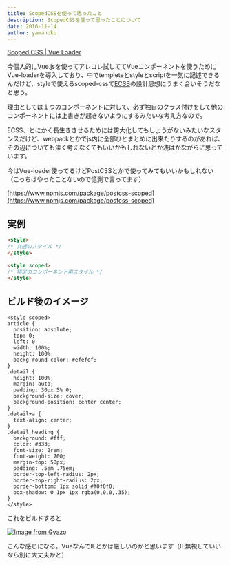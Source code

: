 ```yaml
---
title: ScopedCSSを使って思ったこと
description: ScopedCSSを使って思ったことについて
date: 2016-11-14
author: yamanoku
---
```


[Scoped CSS | Vue Loader](https://vue-loader.vuejs.org/guide/scoped-css.html)

今個人的にVue.jsを使ってアレコレ試しててVueコンポーネントを使うためにVue-loaderを導入しており、中でtempleteとstyleとscriptを一気に記述できるんだけど、styleで使えるscoped-cssて[ECSS](http://ecss.io/)の設計思想にうまく合いそうだなと思う。

理由としては１つのコンポーネントに対して、必ず独自のクラス付けをして他のコンポーネントには上書きが起きないようにするみたいな考え方なので。

ECSS、とにかく長生きさせるためには誇大化してもしょうがないみたいなスタンスだけど、webpackとかでjs内に全部ひとまとめに出来たりするのがあれば、その辺についても深く考えなくてもいいかもしれないとか浅はかながらに思っています。

今はVue-loader使ってるけどPostCSSとかで使ってみてもいいかもしれない（こっちはやったことないので憶測で言ってます）

[https://www.npmjs.com/package/postcss-scoped](https://www.npmjs.com/package/postcss-scoped)

## 実例

```html
<style>
/* 共通のスタイル */
</style>

<style scoped>
/* 特定のコンポーネント用スタイル */
</style>
```

## ビルド後のイメージ

```vue
<style scoped>
article {
  position: absolute;
  top: 0;
  left: 0
  width: 100%;
  height: 100%;
  backg round-color: #efefef;
}
.detail {
  height: 100%;
  margin: auto;
  padding: 30px 5% 0;
  background-size: cover;
  background-position: center center;
}
.detail+a {
  text-align: center;
}
.detail_heading {
  background: #fff;
  color: #333;
  font-size: 2rem;
  font-weight: 700;
  margin-top: 50px;
  padding: .5em .75em;
  border-top-left-radius: 2px;
  border-top-right-radius: 2px;
  border-bottom: 1px solid #f0f0f0;
  box-shadow: 0 1px 1px rgba(0,0,0,.35);
}
</style>
```

これをビルドすると

[![Image from Gyazo](https://i.gyazo.com/a72042dcd05dfb09e4b085f427e1cf95.png)](https://gyazo.com/a72042dcd05dfb09e4b085f427e1cf95)

こんな感じになる。VueなんでIEとかは厳しいのかと思います（IE無視していいなら別に大丈夫かと）